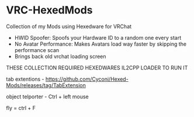 # VRC-HexedMods
Collection of my Mods using Hexedware for VRChat

- HWID Spoofer: Spoofs your Hardware ID to a random one every start
- No Avatar Performance: Makes Avatars load way faster by skipping the performance scan
- Brings back old vrchat loading screen

THESE COLLECTION REQUIRED HEXEDWARES IL2CPP LOADER TO RUN IT

tab extentions - https://github.com/Cyconi/Hexed-Mods/releases/tag/TabExtension


object telporter - Ctrl + left mouse 

fly = ctrl + F
